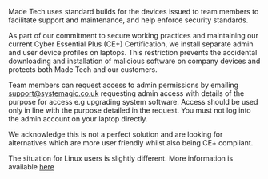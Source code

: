 Made Tech uses standard builds for the devices issued to team members to facilitate support and maintenance, and help enforce security standards. 

As part of our commitment to secure working practices and maintaining our current Cyber Essential Plus (CE+) Certification, we install separate admin and user device profiles on laptops. This restriction prevents the accidental downloading and installation of malicious software on company devices and protects both Made Tech and our customers.

Team members can request access to admin permissions by emailing [support@systemagic.co.uk](mailto:support@systemagic.co.uk) requesting admin access with details of the purpose for access e.g upgrading system software. Access should be used only in line with the purpose detailed in the request. You must not log into the admin account on your laptop directly.

We acknowledge this is not a perfect solution and are looking for alternatives which are more user friendly whilst also being CE+ compliant. 

The situation for Linux users is slightly different. More information is available [here](https://github.com/madetech/handbook/blob/main/guides/it/linux_av.md)
 
